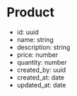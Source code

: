  # Product

- id: uuid
- name: string
- description: string
- price: number
- quantity: number
- created_by: uuid
- created_at: date
- updated_at: date
